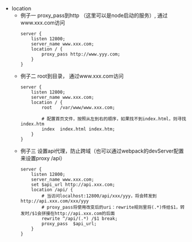 * location
    * 例子一 proxy_pass到http （这里可以是node启动的服务）, 通过www.xxx.com访问
        ```
        server { 
            listen 12800; 
            server_name www.xxx.com; 
            location / { 
                proxy_pass http://www.yyy.com; 
            } 
        }

        ``` 
    * 例子二 root到目录， 通过www.xxx.com访问
        ```
        server { 
            listen 12800; 
            server_name www.xxx.com; 
            location / { 
                root   /var/www/www.xxx.com;

                # 配置首页文件，按照从左到右的顺序，如果找不到index.html，则寻找index.htm
                index  index.html index.htm;
            } 
        }

        ```
    * 例子三 设置api代理，防止跨域（也可以通过webpack的devServer配置来设置proxy /api）
        ```
        server { 
            listen 12800; 
            server_name www.xxx.com; 
            set $api_url http://api.xxx.com;
            location /api/ { 
                # 当访问localhost:12800/api/xxx/yyy，将会转发到http://api.xxx.com/xxx/yyy
                # proxy_pass将使用改变后的uri：rewrite规则里将(.*)传给$1，转发时/$1会拼接在http://api.xxx.com的后面
                rewrite ^/api/(.*) /$1 break;  
                proxy_pass  $api_url;
            }
        }

        ```
